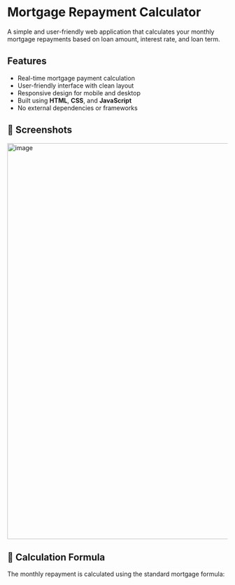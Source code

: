 #   Mortgage Repayment Calculator

A simple and user-friendly web application that calculates your monthly mortgage repayments based on loan amount, interest rate, and loan term.

##   Features

- Real-time mortgage payment calculation
- User-friendly interface with clean layout
- Responsive design for mobile and desktop
- Built using **HTML**, **CSS**, and **JavaScript**
- No external dependencies or frameworks

## 📸 Screenshots
 <img width="1889" height="903" alt="image" src="https://github.com/user-attachments/assets/85a437eb-ead0-4a88-933f-711d034d71d5" />

## 📐 Calculation Formula

The monthly repayment is calculated using the standard mortgage formula:

